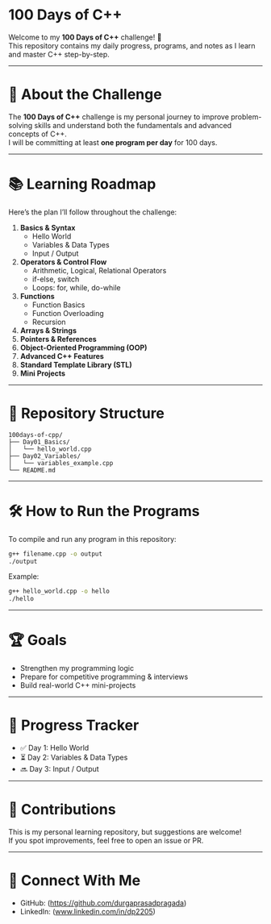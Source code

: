 # 100 Days of C++

Welcome to my **100 Days of C++** challenge! 🚀  
This repository contains my daily progress, programs, and notes as I learn and master C++ step-by-step.

---

# 📅 About the Challenge
The **100 Days of C++** challenge is my personal journey to improve problem-solving skills and understand both the fundamentals and advanced concepts of C++.  
I will be committing at least **one program per day** for 100 days.

---

# 📚 Learning Roadmap
Here’s the plan I’ll follow throughout the challenge:

1. **Basics & Syntax**
   - Hello World
   - Variables & Data Types
   - Input / Output
2. **Operators & Control Flow**
   - Arithmetic, Logical, Relational Operators
   - if-else, switch
   - Loops: for, while, do-while
3. **Functions**
   - Function Basics
   - Function Overloading
   - Recursion
4. **Arrays & Strings**
5. **Pointers & References**
6. **Object-Oriented Programming (OOP)**
7. **Advanced C++ Features**
8. **Standard Template Library (STL)**
9. **Mini Projects**

---

# 📂 Repository Structure
```
100days-of-cpp/
├── Day01_Basics/
│   └── hello_world.cpp
├── Day02_Variables/
│   └── variables_example.cpp
└── README.md
```

---

# 🛠 How to Run the Programs
To compile and run any program in this repository:

```bash
g++ filename.cpp -o output
./output
```

Example:
```bash
g++ hello_world.cpp -o hello
./hello
```

---

 # 🏆 Goals
- Strengthen my programming logic
- Prepare for competitive programming & interviews
- Build real-world C++ mini-projects

---

# 📅 Progress Tracker
- ✅ Day 1: Hello World  
- ⏳ Day 2: Variables & Data Types  
- 🔜 Day 3: Input / Output  

---

# 🤝 Contributions
This is my personal learning repository, but suggestions are welcome!  
If you spot improvements, feel free to open an issue or PR.

---

# 📌 Connect With Me
- GitHub: (https://github.com/durgaprasadpragada)
- LinkedIn: (www.linkedin.com/in/dp2205)
